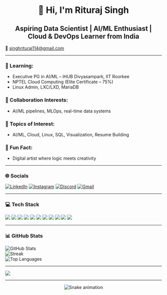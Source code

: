 <h1 align="center">👋 Hi, I'm Rituraj Singh</h1>
<h2 align="center"><b>Aspiring Data Scientist | AI/ML Enthusiast | Cloud & DevOps Learner from India</b></h2>


📩 [singhrituraj114@gmail.com](mailto:singhrituraj114@gmail.com)

---

### 🧠 Learning:
- Executive PG in AI/ML – iHUB Divyasampark, IIT Roorkee  
- NPTEL Cloud Computing (Elite Certificate – 75%)  
- Linux Admin, LXC/LXD, MariaDB  

### 🤝 Collaboration Interests:
- AI/ML pipelines, MLOps, real-time data systems  

### 💬 Topics of Interest:
- AI/ML, Cloud, Linux, SQL, Visualization, Resume Building  

### 🎨 Fun Fact:
- Digital artist where logic meets creativity  

---

### 🌐 Socials
[![LinkedIn](https://img.shields.io/badge/LinkedIn-0077B5?style=flat&logo=linkedin&logoColor=white)](https://www.linkedin.com/in/rituraj-singh-4b6684273/)
[![Instagram](https://img.shields.io/badge/Instagram-E4405F?style=flat&logo=instagram&logoColor=white)](https://www.instagram.com/riturajsingh_114/)
[![Discord](https://img.shields.io/badge/Discord-5865F2?style=flat&logo=discord&logoColor=white)](https://discordapp.com/users/671877752647057460)
[![Gmail](https://img.shields.io/badge/Gmail-D14836?style=flat&logo=gmail&logoColor=white)](mailto:singhrituraj114@gmail.com)

---

### 💻 Tech Stack  
<p align="left">
  <img src="https://img.shields.io/badge/Python-3670A0?style=flat&logo=python&logoColor=ffdd54"/>
  <img src="https://img.shields.io/badge/MySQL-4479A1?style=flat&logo=mysql&logoColor=white"/>
  <img src="https://img.shields.io/badge/C++-00599C?style=flat&logo=c%2B%2B&logoColor=white"/>
  <img src="https://img.shields.io/badge/TensorFlow-FF6F00?style=flat&logo=tensorflow&logoColor=white"/>
  <img src="https://img.shields.io/badge/PyTorch-EE4C2C?style=flat&logo=pytorch&logoColor=white"/>
  <img src="https://img.shields.io/badge/Pandas-150458?style=flat&logo=pandas&logoColor=white"/>
  <img src="https://img.shields.io/badge/NumPy-013243?style=flat&logo=numpy&logoColor=white"/>
  <img src="https://img.shields.io/badge/scikit--learn-F7931E?style=flat&logo=scikit-learn&logoColor=white"/>
  <img src="https://img.shields.io/badge/Matplotlib-ffffff?style=flat&logo=matplotlib&logoColor=black"/>
  <img src="https://img.shields.io/badge/Docker-2496ED?style=flat&logo=docker&logoColor=white"/>
  <img src="https://img.shields.io/badge/Power_BI-F2C811?style=flat&logo=powerbi&logoColor=black"/>
</p>

---

### 📊 GitHub Stats  
![GitHub Stats](https://github-readme-stats.vercel.app/api?username=Singhrituraj114&theme=github_dark&hide_border=true)  
![Streak](https://github-readme-streak-stats.herokuapp.com?user=Singhrituraj114&theme=github-dark&hide_border=true)  
![Top Languages](https://github-readme-stats.vercel.app/api/top-langs/?username=Singhrituraj114&layout=compact&theme=github_dark&hide_border=true)

---

[![](https://visitcount.itsvg.in/api?id=Singhrituraj114&icon=0&color=0)](https://visitcount.itsvg.in)

---

<div align="center">
  <img src="https://profile-readme-generator.com/assets/snake.svg" alt="Snake animation" />
</div>

<!-- Optimized by ChatGPT -->
